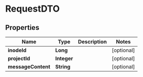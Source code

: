 # RequestDTO

## Properties
Name | Type | Description | Notes
------------ | ------------- | ------------- | -------------
**inodeId** | **Long** |  |  [optional]
**projectId** | **Integer** |  |  [optional]
**messageContent** | **String** |  |  [optional]
